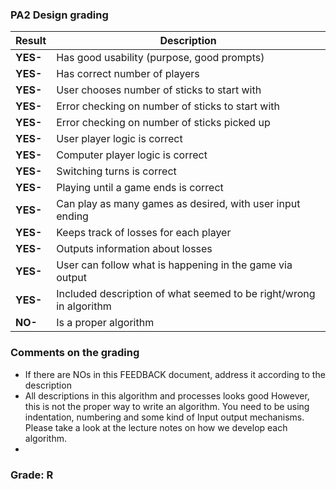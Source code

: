 ### PA2 Design grading


| Result  | Description                                      |
|---------|--------------------------------------------------|
| **YES-** | Has good usability (purpose, good prompts)      |
| **YES-** | Has correct number of players                   |
| **YES-** | User chooses number of sticks to start with     |
| **YES-** | Error checking on number of sticks to start with|
| **YES-** | Error checking on number of sticks picked up    |
| **YES-** | User player logic is correct                    |
| **YES-** | Computer player logic is correct                |
| **YES-** | Switching turns is correct                      |
| **YES-** | Playing until a game ends is correct            |
| **YES-** | Can play as many games as desired, with user input ending |
| **YES-** | Keeps track of losses for each player           |
| **YES-** | Outputs information about losses                |
| **YES-** | User can follow what is happening in the game via output |
| **YES-** | Included description of what seemed to be right/wrong in algorithm |
| **NO-** | Is a proper algorithm                           |

### Comments on the grading
- If there are NOs in this FEEDBACK document, address it according to the description
- All descriptions in this algorithm and processes looks good However, this is not the proper way to write an algorithm. You need to be using indentation, numbering and some kind of Input output mechanisms. Please take a look at the lecture notes on how we develop each algorithm. 
- 
### Grade: R